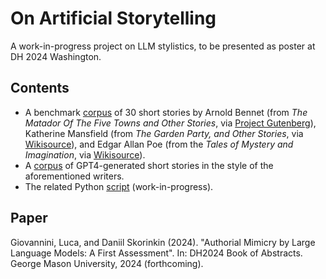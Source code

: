 # On Artificial Storytelling

A work-in-progress project on LLM stylistics, to be presented as poster at DH 2024 Washington.

## Contents
* A benchmark [corpus](/benchmark-corpus) of 30 short stories by Arnold Bennet (from _The Matador Of The Five Towns and Other Stories_, via [Project Gutenberg](https://www.gutenberg.org/files/12995/12995-h/12995-h.htm)), Katherine Mansfield (from _The Garden Party, and Other Stories_, via [Wikisource](https://en.wikisource.org/wiki/The_Garden_Party,_and_Other_Stories)), and Edgar Allan Poe (from the _Tales of Mystery and Imagination_, via [Wikisource](https://en.wikisource.org/wiki/Poe%27s_Tales_of_Mystery_and_Imagination)).
* A [corpus](/generated-corpus) of GPT4-generated short stories in the style of the aforementioned writers.
* The related Python [script](code/AI_storyteller_clean.ipynb) (work-in-progress).

## Paper
Giovannini, Luca, and Daniil Skorinkin (2024). "Authorial Mimicry by Large Language Models: A First Assessment". In: DH2024 Book of Abstracts. George Mason University, 2024 (forthcoming). 
